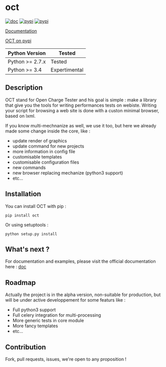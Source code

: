 oct
===

[![doc](https://readthedocs.org/projects/oct/badge/?version=latest)](http://oct.readthedocs.org/en/latest/)
[![pypi](https://pypip.in/status/oct/badge.svg?style=flat)](https://pypi.python.org/pypi/oct/)
[![pypi](https://pypip.in/license/oct/badge.svg?style=flat)](https://pypi.python.org/pypi/oct/)

[Documentation](http://oct.readthedocs.org/en/latest/)

[OCT on pypi](https://pypi.python.org/pypi/oct)

Python Version | Tested |
-------------- | -------|
Python >= 2.7.x|Tested|
Python >= 3.4|Expertimental|

Description
-----------

OCT stand for Open Charge Tester and his goal is simple : make a library that give you the tools for writing performances tests on webiste.
Writing your script for browsing a web site is done with a custon minimal browser, based on lxml.

If you know multi-mechnanize as well, we use it too, but here we already made some change inside the core, like :

* update render of graphics
* update command for new projects
* more information in config file
* customisable templates
* customisable configuration files
* new commands
* new browser replacing mechanize (python3 support)
* etc...

Installation
------------

You can install OCT with pip :

`pip install oct`

Or using setuptools :

`python setup.py install`

What's next ?
-------------

For documentation and examples, please visit the official documentation here : [doc](http://oct.readthedocs.org/en/latest/)

Roadmap
-------

Actually the project is in the alpha version, non-suitable for production, but will be under active developpement for some featurs like :

* Full python3 support
* Full celery integration for multi-processing
* More generic tests in core module
* More fancy templates
* etc...

Contribution
------------

Fork, pull requests, issues, we're open to any proposition !
